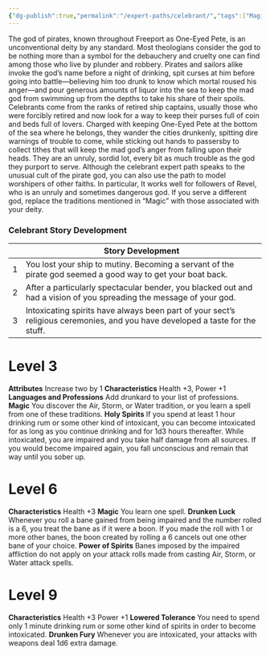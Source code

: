 ```yaml
---
{"dg-publish":true,"permalink":"/expert-paths/celebrant/","tags":["Magic"]}
---
```


The god of pirates, known throughout Freeport as One-Eyed Pete, is an unconventional deity by any standard. Most theologians consider the god to be nothing more than a symbol for the debauchery and cruelty one can find among those who live by plunder and robbery. Pirates and sailors alike invoke the god’s name before a night of drinking, spit curses at him before going into battle—believing him too drunk to know which mortal roused his anger—and pour generous amounts of liquor into the sea to keep the mad god from swimming up from the depths to take his share of their spoils.
Celebrants come from the ranks of retired ship captains, usually those who were forcibly retired and now look for a way to keep their purses full of coin and beds full of lovers. Charged with keeping One-Eyed Pete at the bottom of the sea where he belongs, they wander the cities drunkenly, spitting dire warnings of trouble to come, while sticking out hands to passersby to collect tithes that will keep the mad god’s anger from falling upon their heads. They are an unruly, sordid lot, every bit as much trouble as the god they purport to serve.
Although the celebrant expert path speaks to the unusual cult of the pirate god, you can also use the path to model worshipers of other faiths. In particular, It works well for followers of Revel, who is an unruly and sometimes dangerous god. If you serve a different god, replace the traditions mentioned in “Magic” with those associated with your deity.
### Celebrant Story Development

|     | Story Development                                                                                                             |
| --- | ----------------------------------------------------------------------------------------------------------------------------- |
| 1   | You lost your ship to mutiny. Becoming a servant of the pirate god seemed a good way to get your boat back.                   |
| 2   | After a particularly spectacular bender, you blacked out and had a vision of you spreading the message of your god.           |
| 3   | Intoxicating spirits have always been part of your sect’s religious ceremonies, and you have developed a taste for the stuff. |
# Level 3
**Attributes** Increase two by 1
**Characteristics** Health +3, Power +1
**Languages and Professions** Add drunkard to your list of professions.
**Magic** You discover the Air, Storm, or Water tradition, or you learn a spell from one of these traditions.
**Holy Spirits** If you spend at least 1 hour drinking rum or some other kind of intoxicant, you can become intoxicated for as long as you continue drinking and for 1d3 hours thereafter. While intoxicated, you are impaired and you take half damage from all sources. If you would become impaired again, you fall unconscious and remain that way until you sober up.
# Level 6
**Characteristics** Health +3
**Magic** You learn one spell.
**Drunken Luck** Whenever you roll a bane gained from being impaired and the number rolled is a 6, you treat the bane as if it were a boon. If you made the roll with 1 or more other banes, the boon created by rolling a 6 cancels out one other bane of your choice.
**Power of Spirits** Banes imposed by the impaired affliction do not apply on your attack rolls made from casting Air, Storm, or Water attack spells.
# Level 9
**Characteristics** Health +3 Power +1
**Lowered Tolerance** You need to spend only 1 minute drinking rum or some other kind of spirits in order to become intoxicated.
**Drunken Fury** Whenever you are intoxicated, your attacks with weapons deal 1d6 extra damage.